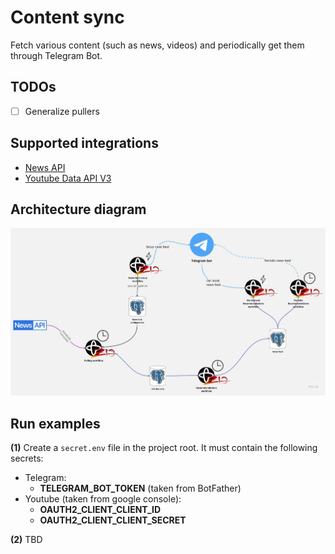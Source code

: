 # Content sync
Fetch various content (such as news, videos) and periodically get them through Telegram Bot.  

## TODOs
- [ ] Generalize pullers 

## Supported integrations
- [News API](https://newsapi.org/docs/get-started)
- [Youtube Data API V3](https://developers.google.com/youtube/v3/docs)

## Architecture diagram
![Diagram](diagrams/NewsSync.jpg)

## Run examples
**(1)** Create a `secret.env` file in the project root. It must contain the following secrets:
- Telegram:
  - **TELEGRAM_BOT_TOKEN** (taken from BotFather)
- Youtube (taken from google console):
  - **OAUTH2_CLIENT_CLIENT_ID**
  - **OAUTH2_CLIENT_CLIENT_SECRET**

**(2)**
TBD